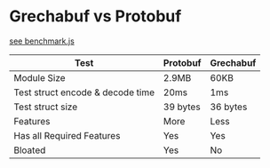 # Grechabuf vs Protobuf

[see benchmark.js](./benchmark.js)

| Test                             | Protobuf | Grechabuf |
|----------------------------------|----------|-----------|
| Module Size                      | 2.9MB    | 60KB      |
| Test struct encode & decode time | 20ms     | 1ms       |
| Test struct size                 | 39 bytes | 36 bytes  |
| Features                         | More     | Less      |
| Has all Required Features        | Yes      | Yes       |
| Bloated                          | Yes      | No        |
